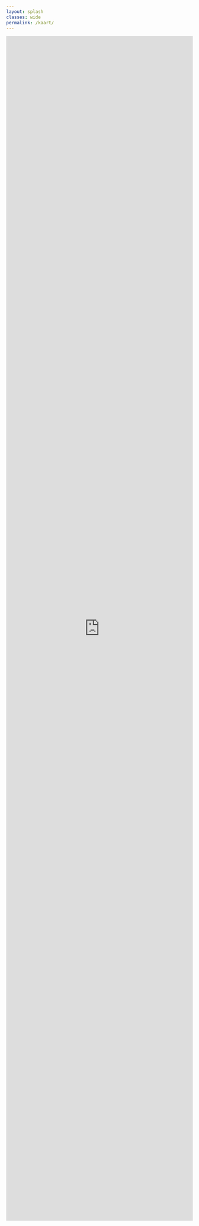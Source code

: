 ```yaml
---
layout: splash
classes: wide
permalink: /kaart/
---
```



<div style="height:80vh">
<iframe src="https://map.influencair.be/#/?lat=51.1600764249122&lng=4.10442352294922&zoom=11" frameborder="0" height="100%" width="100%"> </iframe>
</div>
